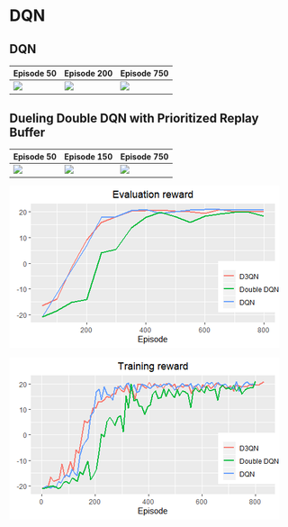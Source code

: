 DQN
================

## DQN

| Episode 50                                                                 | Episode 200                                                                  | Episode 750                                                                   |
| -------------------------------------------------------------------------- | ---------------------------------------------------------------------------- | ----------------------------------------------------------------------------- |
| <img src = "Pong/DQNGifs/DQNAgenteval_ep_50_step_49640.gif" width = 200 /> | <img src = "Pong/DQNGifs/DQNAgenteval_ep_200_step_401908.gif" width = 200 /> | <img src = "Pong/DQNGifs/DQNAgenteval_ep_750_step_1439978.gif" width = 200 /> |

## Dueling Double DQN with Prioritized Replay Buffer

| Episode 50                                                                      | Episode 150                                                                       | Episode 750                                                                        |
| ------------------------------------------------------------------------------- | --------------------------------------------------------------------------------- | ---------------------------------------------------------------------------------- |
| <img src = "Pong/DuelingDoubleDQNGifs/eval_ep_50_step_51540.gif" width = 200 /> | <img src = "Pong/DuelingDoubleDQNGifs/eval_ep_150_step_312995.gif" width = 200 /> | <img src = "Pong/DuelingDoubleDQNGifs/eval_ep_750_step_1730869.gif" width = 200 /> |

![](readme_files/figure-gfm/plotting-1.png)<!-- -->

![](readme_files/figure-gfm/plotting2-1.png)<!-- -->
